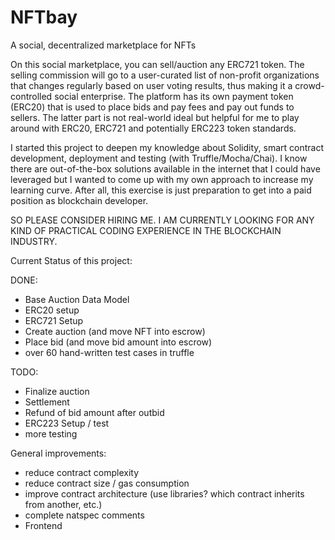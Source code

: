 # NFTbay
A social, decentralized marketplace for NFTs 

On this social marketplace, you can sell/auction any ERC721 token. The selling commission will go to a user-curated list of non-profit organizations that changes regularly based on user voting results, thus making it a crowd-controlled social enterprise. The platform has its own payment token (ERC20) that is used to place bids and pay fees and pay out funds to sellers. The latter part is not real-world ideal but helpful for me to play around with ERC20, ERC721 and potentially ERC223 token standards.  

I started this project to deepen my knowledge about Solidity, smart contract development, deployment and testing (with Truffle/Mocha/Chai). I know there are out-of-the-box solutions available in the internet that I could have leveraged but I wanted to come up with my own approach to increase my learning curve.
After all, this exercise is just preparation to get into a paid position as blockchain developer. 

SO PLEASE CONSIDER HIRING ME. I AM CURRENTLY LOOKING FOR ANY KIND OF PRACTICAL CODING EXPERIENCE IN THE BLOCKCHAIN INDUSTRY.


Current Status of this project:

DONE:
  - Base Auction Data Model
  - ERC20 setup
  - ERC721 Setup
  - Create auction (and move NFT into escrow)
  - Place bid (and move bid amount into escrow)
  - over 60 hand-written test cases in truffle

TODO:
  - Finalize auction
  - Settlement
  - Refund of bid amount after outbid
  - ERC223 Setup / test
  - more testing

  General improvements:
  - reduce contract complexity
  - reduce contract size / gas consumption
  - improve contract architecture (use libraries? which contract inherits from another, etc.)
  - complete natspec comments
  - Frontend
